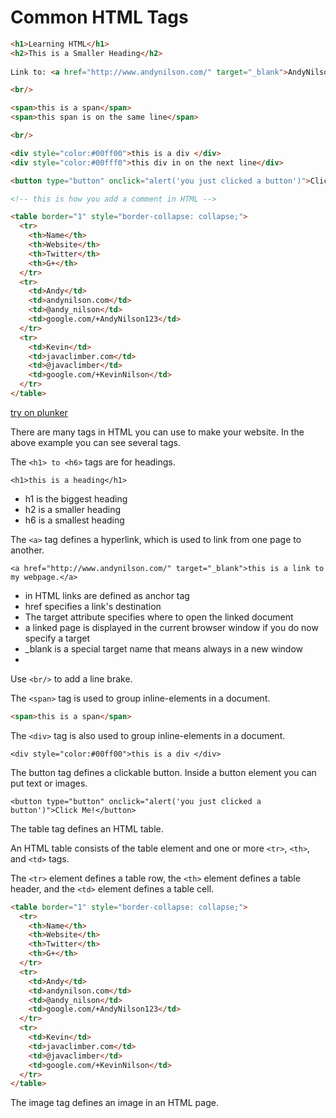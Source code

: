 # Common HTML Tags



```html
<h1>Learning HTML</h1>
<h2>This is a Smaller Heading</h2>
    
Link to: <a href="http://www.andynilson.com/" target="_blank">AndyNilson.com</a>

<br/>

<span>this is a span</span>
<span>this span is on the same line</span>

<br/>

<div style="color:#00ff00">this is a div </div>
<div style="color:#00fff0">this div in on the next line</div>

<button type="button" onclick="alert('you just clicked a button')">Click Me!</button>

<!-- this is how you add a comment in HTML -->

<table border="1" style="border-collapse: collapse;">
  <tr>
    <th>Name</th>
    <th>Website</th>
    <th>Twitter</th>
    <th>G+</th>
  </tr>
  <tr>
    <td>Andy</td>
    <td>andynilson.com</td>
    <td>@andy_nilson</td>
    <td>google.com/+AndyNilson123</td>
  </tr>
  <tr>    
    <td>Kevin</td>
    <td>javaclimber.com</td>
    <td>@javaclimber</td>
    <td>google.com/+KevinNilson</td>
  </tr>
</table>
```
[try on plunker](http://plnkr.co/edit/bqRFSPf9ZDuA9Ddu30fw?p=preview)

There are many tags in HTML you can use to make your website.  In the above example you can see several tags.

The ```<h1> to <h6>``` tags are for headings.  
```
<h1>this is a heading</h1>
```

* h1 is the biggest heading
* h2 is a smaller heading
* h6 is a smallest heading


The ```<a>``` tag defines a hyperlink, which is used to link from one page to another.
```
<a href="http://www.andynilson.com/" target="_blank">this is a link to my webpage.</a>
```

* in HTML links are defined as anchor tag
* href specifies a link's destination
* The target attribute specifies where to open the linked document
* a linked page is displayed in the current browser window if you do now specify a target
* _blank is a special target name that means always in a new window
* 


Use ```<br/>``` to add a line brake.


The ```<span>``` tag is used to group inline-elements in a document.
```html
<span>this is a span</span>
```

The ```<div>``` tag is also used to group inline-elements in a document.
```
<div style="color:#00ff00">this is a div </div>
```



The button tag defines a clickable button.
Inside a button element you can put text or images. 

```<button type="button" onclick="alert('you just clicked a button')">Click Me!</button>```


The table tag defines an HTML table.

An HTML table consists of the table element and one or more ```<tr>```, ```<th>```, and ```<td>``` tags.

The ```<tr>``` element defines a table row, the ```<th>``` element defines a table header, and the ```<td>``` element defines a table cell.


```html
<table border="1" style="border-collapse: collapse;">
  <tr>
    <th>Name</th>
    <th>Website</th>
    <th>Twitter</th>
    <th>G+</th>
  </tr>
  <tr>
    <td>Andy</td>
    <td>andynilson.com</td>
    <td>@andy_nilson</td>
    <td>google.com/+AndyNilson123</td>
  </tr>
  <tr>    
    <td>Kevin</td>
    <td>javaclimber.com</td>
    <td>@javaclimber</td>
    <td>google.com/+KevinNilson</td>
  </tr>
</table>
```


The image tag defines an image in an HTML page.
```<img src="https://avatars2.githubusercontent.com/u/7111340?v=3&s=400">
```






     



  
  
  
  
  
  
  
  
  
  


  
  
  
  
  
  
  
  
  
